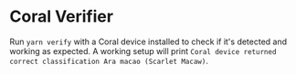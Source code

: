 # Coral Verifier

Run `yarn verify` with a Coral device installed to check if it's detected and working as expected. A working setup will print `Coral device returned correct classification Ara macao (Scarlet Macaw)`.
